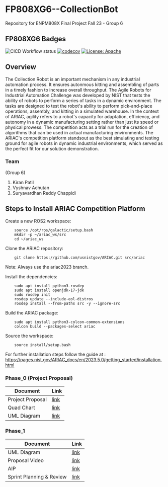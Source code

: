 # FP808XG6--CollectionBot
Repository for ENPM808X Final Project Fall 23 - Group 6

## FP808XG6 Badges
![CICD Workflow status](https://github.com/kirangit27/FP808XG6--CollectionBot/actions/workflows/run-unit-test-and-upload-codecov.yml/badge.svg) [![codecov](https://codecov.io/gh/kirangit27/FP808XG6--CollectionBot/branch/Phase_1/graph/badge.svg)](https://codecov.io/gh/kirangit27/FP808XG6--CollectionBot) [![License: Apache](https://img.shields.io/badge/License-Apache%202.0-blue.svg)](LICENSE)



## Overview
The Collection Robot is an important mechanism in any industrial automation process. It ensures autonmous kitting and assembling of parts in a timely fashion to increase overall throughput. The Agile Robots for Industrial Automation Challenge was developed by NIST that tests the ability of robots to perform a series of tasks in a dynamic environment. The tasks are designed to test the robot's ability to perform pick-and-place operations, assembly, and kitting in a simulated warehouse. In the context of ARIAC, agility refers to a robot's capacity for adaptation, efficiency, and autonomy in a dynamic manufacturing setting rather than just its speed or physical prowess. The competition acts as a trial run for the creation of algorithms that can be used in actual manufacturing environments. The ARIAC's competition platform standsout as the best simulating and testing ground for agile robots in dynamic industrial environments, which served as the perfect fit  for our solution demonstration.


### Team
(Group 6)
1. Kiran Patil
2. Vyshnav Achutan
3. Suryavardhan Reddy Chappidi

## Steps to Install ARIAC Competition Platform
Create a new ROS2 workspace:
```
    source /opt/ros/galactic/setup.bash
    mkdir -p ~/ariac_ws/src
    cd ~/ariac_ws

```

Clone the ARIAC repository:
```
    git clone https://github.com/usnistgov/ARIAC.git src/ariac

```
 Note: Always use the ariac2023 branch.

Install the dependencies:
```
    sudo apt install python3-rosdep
    sudo apt install openjdk-17-jdk
    sudo rosdep init
    rosdep update --include-eol-distros
    rosdep install --from-paths src -y --ignore-src
```

Build the ARIAC package:
```
    sudo apt install python3-colcon-common-extensions
    colcon build --packages-select ariac

```

Source the workspace:
```
    source install/setup.bash

```
For further installation steps follow the guide at : https://pages.nist.gov/ARIAC_docs/en/2023.5.0/getting_started/installation.html

### Phase_0 (Project Proposal)
| Document           |Link                                                                                         |
| ------------------------- | -------------------------------------------------------------------------------------------- |
| Project Proposal          | [link](https://github.com/kirangit27/FP808XG6--CollectionBot/blob/Phase_1/documents/ENPM808X%20-%20Final%20Project%20Proposal%20(Phase%200).pdf) |
| Quad Chart                | [link](https://github.com/kirangit27/FP808XG6--CollectionBot/blob/Phase_1/documents/QuadChart_Final.pdf) |
| UML Diagram               | [link](https://github.com/kirangit27/FP808XG6--CollectionBot/blob/master/UML/initial_uml/UML%20class.png) |



### Phase_1
| Document           |Link                                                                                         |
| ------------------------- | -------------------------------------------------------------------------------------------- |
| UML Diagram               | [link](https://github.com/kirangit27/FP808XG6--CollectionBot/blob/master/UML/revised__uml/UML%20Revised.png) |
| Proposal Video            | [link](https://drive.google.com/drive/folders/1-OMwoqAwp02GAUaVJTIPztD0t-gRjUfr) |
| AIP                       | [link](https://docs.google.com/spreadsheets/d/1FtwduI0UeLAkzt9SnpAClorMw1jcahy9qjM6wzhxDfg/edit#gid=0) |
| Sprint Planning & Review  | [link](https://docs.google.com/document/d/1ZsBr0pjIIcKHEvNL5tI986ulKs6IyMRJGUegzvP9S6Y/edit) |
